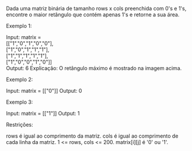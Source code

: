 Dada uma matriz binária de tamanho rows x cols preenchida com 0's e 1's, encontre o maior retângulo que contém apenas 1's e retorne a sua área.

Exemplo 1:

Input: matrix = <br>
[["1","0","1","0","0"], <br>
["1","0","1","1","1"], <br>
["1","1","1","1","1"], <br>
["1","0","0","1","0"]] <br>
Output: 6
Explicação: O retângulo máximo é mostrado na imagem acima.

Exemplo 2:

Input: matrix = [["0"]]
Output: 0

Exemplo 3:

Input: matrix = [["1"]]
Output: 1

Restrições:

rows é igual ao comprimento da matriz.
cols é igual ao comprimento de cada linha da matriz.
1 <= rows, cols <= 200.
matrix[i][j] é '0' ou '1'.
